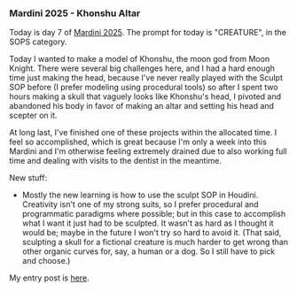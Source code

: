 ### Mardini 2025 - Khonshu Altar

Today is day 7 of [Mardini 2025][mardini-2025]. The prompt for today is "CREATURE",
in the SOPS category.

Today I wanted to make a model of Khonshu, the moon god from Moon Knight. There were
several big challenges here, and I had a hard enough time just making the head, because
I've never really played with the Sculpt SOP before (I prefer modeling using procedural
tools) so after I spent two hours making a skull that vaguely looks like Khonshu's head,
I pivoted and abandoned his body in favor of making an altar and setting his head and
scepter on it.

At long last, I've finished one of these projects within the allocated time. I feel so
accomplished, which is great because I'm only a week into this Mardini and I'm otherwise
feeling extremely drained due to also working full time and dealing with visits to the
dentist in the meantime.

New stuff:

  - Mostly the new learning is how to use the sculpt SOP in Houdini. Creativity isn't one
    of my strong suits, so I prefer procedural and programmatic paradigms where possible;
    but in this case to accomplish what I want it just had to be sculpted. It wasn't as
    hard as I thought it would be; maybe in the future I won't try so hard to avoid it.
    (That said, sculpting a skull for a fictional creature is much harder to get wrong
    than other organic curves for, say, a human or a dog. So I still have to pick and
    choose.)

My entry post is [here][entry-post].

[mardini-2025]: https://www.sidefx.com/community-main-menu/contests-jams/mardini-2025/
[entry-post]: https://www.sidefx.com/forum/topic/100024/#post-439194
